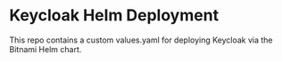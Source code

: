 # Keycloak Helm Deployment

This repo contains a custom values.yaml for deploying Keycloak via the Bitnami Helm chart.
